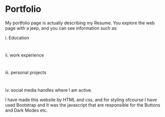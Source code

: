 # Portfolio
My portfolio page is actually describing my Resume. You explore the web page with a jeep, and you can see information such as:
 
i. Education
#
ii. work experience
# 
iii. personal projects
# 
iv. social media handles where I am active.

I have made this website by HTML and css, and for styling ofcourse I have used Bootstrap and It was the javascript that are responsible for the Buttons and Dark Modes etc.
